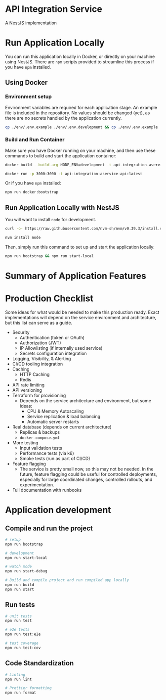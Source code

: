 # API Integration Service
A NestJS implementation

# Run Application Locally
You can run this application locally in Docker, or directly on your machine using NestJS. There are `npm` scripts provided to streamline this process if you have `npm` installed.

## Using Docker
### Environment setup
Environment variables are required for each application stage. An example file is included in the repository. No values should be changed (yet), as there are no secrets handled by the application currently.

```bash
cp ./env/.env.example ./env/.env.development && cp ./env/.env.example ./env/.env.test
```

### Build and Run Container
Make sure you have Docker running on your machine, and then use these commands to build and start the application container:
```bash
docker build --build-arg NODE_ENV=development -t api-integration-aservice:latest .
```
```bash
docker run -p 3000:3000 -t api-integration-aservice-api:latest
```
Or if you have `npm` installed:
```bash
npm run docker:bootstrap
```

## Run Application Locally with NestJS
You will want to install `node` for development. 
```bash
curl -o- https://raw.githubusercontent.com/nvm-sh/nvm/v0.39.3/install.sh | bash
```
```bash
nvm install node
```

Then, simply run this command to set up and start the application locally:
```bash
npm run bootstrap && npm run start-local
```

# Summary of Application Features

# Production Checklist
Some ideas for what would be needed to make this production ready. Exact implementations will depend on the service environment and architecture, but this list can serve as a guide.

- Security
  - Authentication (token or OAuth)
  - Authorization (JWT)
  - IP Allowlisting (if internally used service)
  - Secrets configuration integration
- Logging, Visibility, & Alerting
- CI/CD tooling integration
- Caching
  - HTTP Caching
  - Redis
- API rate limiting
- API versioning
- Terraform for provisioning
  - Depends on the service architecture and environment, but some ideas:
    - CPU & Memory Autoscaling
    - Service replication & load balancing
    - Automatic server restarts
- Real database (depends on current architecture)
  - Replicas & backups
  - `docker-compose.yml`
- More testing
  - Input validation tests
  - Performance tests (via k6)
  - Smoke tests (run as part of CI/CD)
- Feature flagging
  - The service is pretty small now, so this may not be needed. In the future, feature flagging could be useful for controlled deployments, especially for large coordinated changes, controlled rollouts, and experimentation.
- Full documentation with runbooks

# Application development

## Compile and run the project

```bash
# setup
npm run bootstrap

# development
npm run start-local

# watch mode
npm run start-debug

# Build and compile project and run compiled app locally
npm run build
npm run start
```

## Run tests

```bash
# unit tests
npm run test

# e2e tests
npm run test:e2e

# test coverage
npm run test:cov
```

## Code Standardization
```bash
# Linting
npm run lint

# Prettier formatting
npm run format
```
